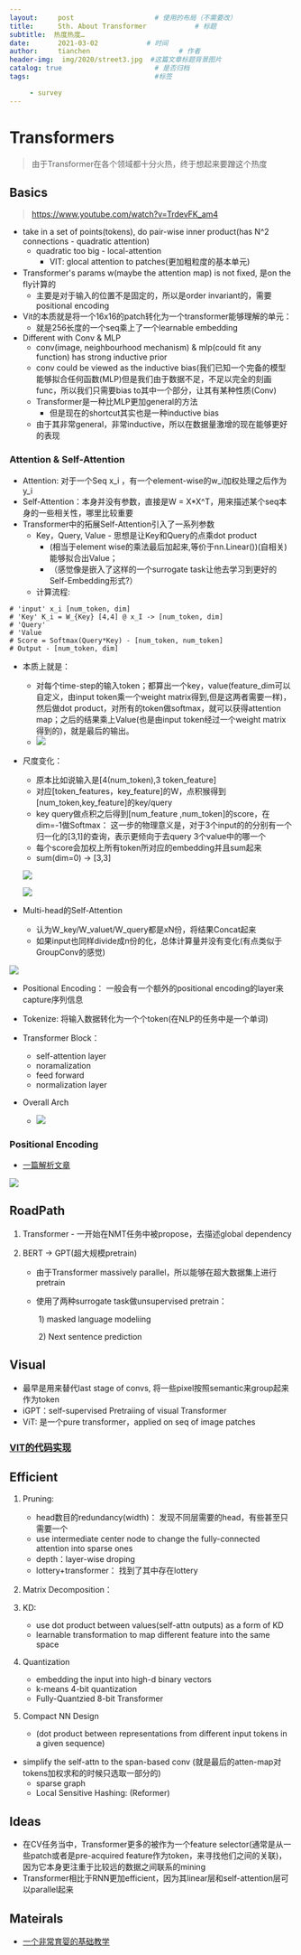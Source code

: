 ```yaml
---
layout:     post                    # 使用的布局（不需要改）
title:      Sth. About Transformer            # 标题 
subtitle:  热度热度… 
date:       2021-03-02            # 时间
author:     tianchen                      # 作者
header-img:  img/2020/street3.jpg  #这篇文章标题背景图片  
catalog: true                       # 是否归档
tags:                               #标签

     - survey
---
```


# Transformers

> 由于Transformer在各个领域都十分火热，终于想起来要蹭这个热度

## Basics

> https://www.youtube.com/watch?v=TrdevFK_am4

* take in a set of points(tokens), do pair-wise inner product(has N^2 connections - quadratic attention)
  * quadratic too big - local-attention
    * VIT: glocal attention to patches(更加粗粒度的基本单元)
* Transformer's params w(maybe the attention map) is not fixed, 是on the fly计算的
  * 主要是对于输入的位置不是固定的，所以是order invariant的，需要positional encoding
* Vit的本质就是将一个16x16的patch转化为一个transformer能够理解的单元：
  * 就是256长度的一个seq乘上了一个learnable embedding
* Different with Conv & MLP
  * conv(image, neighbourhood mechanism) & mlp(could fit any function) has strong inductive prior
  * conv could be viewed as the inductive bias(我们已知一个完备的模型能够拟合任何函数(MLP)但是我们由于数据不足，不足以完全的刻画func，所以我们只需要bias to其中一个部分，让其有某种性质(Conv)
  * Transformer是一种比MLP更加general的方法
    * 但是现在的shortcut其实也是一种inductive bias
  * 由于其非常general，非常inductive，所以在数据量激增的现在能够更好的表现

### Attention & Self-Attention

* Attention: 对于一个Seq x_i ，有一个element-wise的w_i加权处理之后作为y_i
* Self-Attention：本身并没有参数，直接是W = X*X^T，用来描述某个seq本身的一些相关性，哪里比较重要
* Transformer中的拓展Self-Attention引入了一系列参数
  * Key，Query, Value - 思想是让Key和Query的点乘dot product
    * (相当于element wise的乘法最后加起来,等价于nn.Linear())(自相关)能够拟合出Value； 
    * （感觉像是嵌入了这样的一个surrogate task让他去学习到更好的Self-Embedding形式?）
  * 计算流程:

```
# 'input' x_i [num_token, dim]
# 'Key' K_i = W_{Key} [4,4] @ x_I -> [num_token, dim]
# 'Query'
# 'Value
# Score = Softmax(Query*Key) - [num_token, num_token]
# Output - [num_token, dim]
```

* 本质上就是：

  * 对每个time-step的输入token；都算出一个key，value(feature_dim可以自定义，由input token乘一个weight matrix得到,但是这两者需要一样)，然后做dot product，对所有的token做softmax，就可以获得attention map；之后的结果乘上Value(也是由input token经过一个weight matrix得到的)，就是最后的输出。
  * ![](https://github.com/A-suozhang/MyPicBed/raw/master//img/20210313220040.png)
  
* 尺度变化：

  * 原本比如说输入是[4(num_token),3 token_feature]
  * 对应[token_features，key_feature]的W，点积猴得到[num_token,key_feature]的key/query
  * key query做点积之后得到[num_feature ,num_token]的score，在dim=-1做Softmax： 这一步的物理意义是，对于3个input的的分别有一个归一化的[3,1]的查询，表示更倾向于去query 3个value中的哪一个
  * 每个score会加权上所有token所对应的embedding并且sum起来
  * sum(dim=0) -> [3,3]

  ![](https://github.com/A-suozhang/MyPicBed/raw/master//img/20210302152758.png)

  ![](https://github.com/A-suozhang/MyPicBed/raw/master//img/20210302152913.png)

* Multi-head的Self-Attention
  * 认为W_key/W_valuet/W_query都是xN份，将结果Concat起来
  * 如果input也同样divide成n份的化，总体计算量并没有变化(有点类似于GroupConv的感觉)

![](https://github.com/A-suozhang/MyPicBed/raw/master//img/20210302155258.png)

* Positional Encoding： 一般会有一个额外的positional encoding的layer来capture序列信息

* Tokenize: 将输入数据转化为一个个token(在NLP的任务中是一个单词)

* Transformer Block：
  * self-attention layer
  * noramalization
  * feed forward
  * normalization layer
* Overall Arch
  * ![](https://github.com/A-suozhang/MyPicBed/raw/master//img/20210302154632.png)

### Positional Encoding

- [一篇解析文章](https://mp.weixin.qq.com/s/QlR528MYCioEuYwJIs20Pg)

![](https://github.com/A-suozhang/MyPicBed/raw/master//img/23299697e7c8ee5b5b07d4c2b1323b7.png)

## RoadPath

1. Transformer - 一开始在NMT任务中被propose，去描述global dependency

2. BERT -> GPT(超大规模pretrain)

   * 由于Transformer massively parallel，所以能够在超大数据集上进行pretrain

   * 使用了两种surrogate task做unsupervised pretrain： 

     ​	1) masked language modeliing

     ​	2) Next sentence prediction

## Visual

* 最早是用来替代last stage of convs, 将一些pixel按照semantic来group起来作为token
* iGPT：self-supervised Pretraiing of visual Transformer
* ViT: 是一个pure transformer，applied on seq of image patches

### [VIT的代码实现](https://github.com/lucidrains/vit-pytorch)





## Efficient

1. Pruning:
   * head数目的redundancy(width)： 发现不同层需要的head，有些甚至只需要一个
   * use intermediate center node to change the fully-connected attention into sparse ones
   * depth：layer-wise droping
   * lottery+transformer： 找到了其中存在lottery
2. Matrix Decomposition：
3. KD:
   * use dot product between values(self-attn outputs) as a form of KD
   * learnable transformation to map different feature into the same space
4. Quantization
   * embedding the input into high-d binary vectors
   * k-means 4-bit quantization
   * Fully-Quantzied 8-bit Transformer

5. Compact NN Design

   * (dot product between representations from different input tokens in a given sequence)
     
* simplify the self-attn to the span-based conv (就是最后的atten-map对tokens加权求和的时候只选取一部分的)
   * sparse graph 
   * Local Sensitive Hashing: (Reformer)

## Ideas 

* 在CV任务当中，Transformer更多的被作为一个feature selector(通常是从一些patch或者是pre-acquired feature作为token，来寻找他们之间的关联)，因为它本身更注重于比较远的数据之间联系的mining
* Transformer相比于RNN更加efficient，因为其linear层和self-attention层可以parallel起来



## Mateirals

- [一个非常育婴的基础教学](https://github.com/BSlience/transformer-all-in-one)


